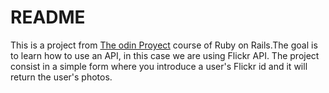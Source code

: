 # README

This is a project from [The odin Proyect](https://www.theodinproject.com/paths/full-stack-ruby-on-rails/courses/ruby-on-rails/lessons/using-an-api) course of Ruby on Rails.The goal is to learn how to use an API, in this case we are using Flickr API.
The project consist in a simple form where you introduce a user's Flickr id and it will return the user's photos.
